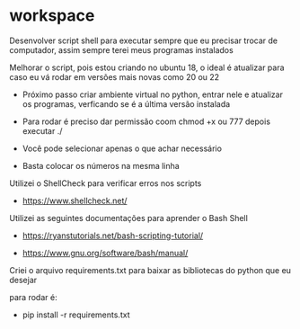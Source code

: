 # workspace
Desenvolver script shell para executar sempre que eu precisar trocar de computador, assim sempre terei meus programas instalados

Melhorar o script, pois estou criando no ubuntu 18, o ideal é atualizar para caso eu vá rodar em versões mais novas como 20 ou 22

- Próximo passo criar ambiente virtual no python, entrar nele e atualizar os programas, verficando se é a última versão instalada

- Para rodar é preciso dar permissão coom chmod +x ou 777 depois executar ./

- Você pode selecionar apenas o que achar necessário

- Basta colocar os números na mesma linha

Utilizei o ShellCheck para verificar erros nos scripts

- https://www.shellcheck.net/

Utilizei as seguintes documentações para aprender o Bash Shell

- https://ryanstutorials.net/bash-scripting-tutorial/

- https://www.gnu.org/software/bash/manual/


Criei o arquivo requirements.txt para baixar as bibliotecas do python que eu desejar

para rodar é:

- pip install -r requirements.txt
